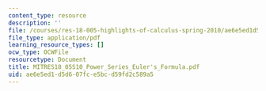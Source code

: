 ```yaml
---
content_type: resource
description: ''
file: /courses/res-18-005-highlights-of-calculus-spring-2010/ae6e5ed1d5d607fce5bcd59fd2c589a5_MITRES18_05S10_Power_Series_Eulers_Formula.pdf
file_type: application/pdf
learning_resource_types: []
ocw_type: OCWFile
resourcetype: Document
title: MITRES18_05S10_Power_Series_Euler's_Formula.pdf
uid: ae6e5ed1-d5d6-07fc-e5bc-d59fd2c589a5
---
```


